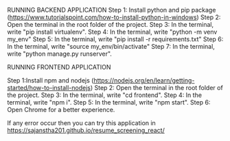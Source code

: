 RUNNING BACKEND APPLICATION
Step 1: Install python and pip package (https://www.tutorialspoint.com/how-to-install-python-in-windows)
Step 2: Open the terminal in the root folder of the project.
Step 3: In the terminal, write "pip install virtualenv".
Step 4: In the terminal, write "python -m venv my_env"
Step 5: In the terminal, write "pip install -r requirements.txt"
Step 6: In the terminal, write "source my_env/bin/activate"
Step 7: In the terminal, write "python manage.py runserver".


RUNNING FRONTEND APPLICATION

Step 1:Install npm and nodejs (https://nodejs.org/en/learn/getting-started/how-to-install-nodejs)
Step 2: Open the terminal in the root folder of the project.
Step 3: In the terminal, write "cd frontend".
Step 4: In the terminal, write "npm i".
Step 5: In the terminal, write "npm start".
Step 6: Open Chrome for a better experience.


If any error occur then you can try this application in https://sajanstha201.github.io/resume_screening_react/


